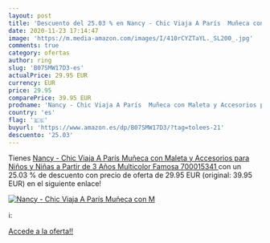 ```yaml
---
layout: post
title: 'Descuento del 25.03 % en Nancy - Chic Viaja A París  Muñeca con M'
date: 2020-11-23 17:14:47
image: 'https://m.media-amazon.com/images/I/410rCYZTaYL._SL200_.jpg'
comments: true
category: ofertas
author: ring
slug: 'B07SMW17D3-es'
actualPrice: 29.95 EUR
currency: EUR
price: 29.95
comparePrice: 39.95 EUR
prodname: 'Nancy - Chic Viaja A París  Muñeca con Maleta y Accesorios para Niños y Niñas a Partir de 3 Años  Multicolor   Famosa 700015341 '
country: 'es'
flag: '🇪🇸'
buyurl: 'https://www.amazon.es/dp/B07SMW17D3/?tag=tolees-21'
descuento: '25.03'
---
```


Tienes [Nancy - Chic Viaja A París  Muñeca con Maleta y Accesorios para Niños y Niñas a Partir de 3 Años  Multicolor   Famosa 700015341 ](https://www.amazon.es/dp/B07SMW17D3/?tag=tolees-21) con un 25.03 % de descuento con precio de oferta de 29.95 EUR (original: 39.95 EUR) en el siguiente enlace!

[![Nancy - Chic Viaja A París  Muñeca con M](https://m.media-amazon.com/images/I/410rCYZTaYL._SL200_.jpg)](https://www.amazon.es/dp/B07SMW17D3/?tag=tolees-21)

ℹ️:


[Accede a la oferta!!](https://www.amazon.es/dp/B07SMW17D3/?tag=tolees-21)
